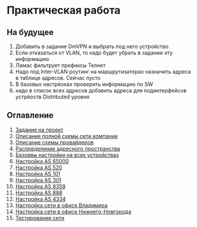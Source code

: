 # Практическая работа

## На будущее

1. Добавить в задание DmVPN и выбрать под него устройство
2. Если отказаться от VLAN, то надо будет убрать в задании эту информацию
3. Ламас фильтрует префиксы Телнет
4. Надо под Inter-VLAN роутинг на маршрутизаторах назначить адреса в таблице адресов. Сейчас пусто
5. В базовых настрйоках проверить информацию по SW 
6. надо в список всех адресов добавить адреса для подинтерфейсов устрйоств Distributed уровня

## Оглавление

1. [Задание на проект](./docs/tasks.md)
2. [Описание полной схемы сети компании](./docs/office_descriptions.md)
3. [Описание схемы провайдеров](./docs/operator_discriptions.md)
4. [Распределение адресного пространства](./docs/addresses.md)
5. [Базоввы настройки на всех устройствах](./docs/base_config.md)
6. [Настройка AS 65000](./docs/as-65000.md)
7. [Настройка AS 520](./docs/as-520.md)
8. [Настройка AS 101](./docs/as-101.md)
9. [Настройка AS 301](./docs/as-301.md)
10. [Настройка AS 8359](./docs/as-8359.md)
11. [Настройка AS 888](./docs/as-888.md)
12. [Настройка AS 4334](./docs/as-4334.md)
13. [Настройка сети в офисе Владимира](./docs/vladimir-network.md)
14. [Настройка сети в офисе Нижнего-Новгорода](./docs/nizhni-novgorod-network.md)
15. [Тестирование сети](./docs/testing.md)
